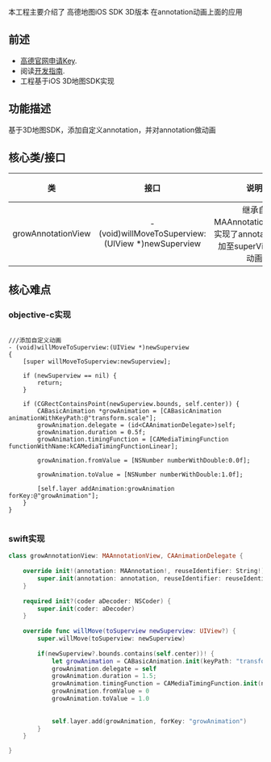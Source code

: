 本工程主要介绍了 高德地图iOS SDK 3D版本 在annotation动画上面的应用
## 前述 ##

- [高德官网申请Key](http://lbs.amap.com/dev/#/).
- 阅读[开发指南](http://lbs.amap.com/api/ios-sdk/summary/).
- 工程基于iOS 3D地图SDK实现

## 功能描述 ##
基于3D地图SDK，添加自定义annotation，并对annotation做动画

## 核心类/接口 ##
| 类    | 接口  | 说明   | 版本  |
| -----|:-----:|:-----:|:-----:|
| growAnnotationView	| - (void)willMoveToSuperview:(UIView *)newSuperview | 继承自MAAnnotationView，实现了annotation被添加至superView前做动画 | --- |


## 核心难点 ##
### objective-c实现
``` objc

///添加自定义动画
- (void)willMoveToSuperview:(UIView *)newSuperview
{
    [super willMoveToSuperview:newSuperview];

    if (newSuperview == nil) {
        return;
    }

    if (CGRectContainsPoint(newSuperview.bounds, self.center)) {
        CABasicAnimation *growAnimation = [CABasicAnimation animationWithKeyPath:@"transform.scale"];
        growAnimation.delegate = (id<CAAnimationDelegate>)self;
        growAnimation.duration = 0.5f;
        growAnimation.timingFunction = [CAMediaTimingFunction functionWithName:kCAMediaTimingFunctionLinear];

        growAnimation.fromValue = [NSNumber numberWithDouble:0.0f];

        growAnimation.toValue = [NSNumber numberWithDouble:1.0f];

        [self.layer addAnimation:growAnimation forKey:@"growAnimation"];
    }
}


```
### swift实现
``` swift
class growAnnotationView: MAAnnotationView, CAAnimationDelegate {
    
    override init!(annotation: MAAnnotation!, reuseIdentifier: String!) {
        super.init(annotation: annotation, reuseIdentifier: reuseIdentifier)
    }
    
    required init?(coder aDecoder: NSCoder) {
        super.init(coder: aDecoder)
    }
    
    override func willMove(toSuperview newSuperview: UIView?) {
        super.willMove(toSuperview: newSuperview)
        
        if(newSuperview?.bounds.contains(self.center))! {
            let growAnimation = CABasicAnimation.init(keyPath: "transform.scale")
            growAnimation.delegate = self
            growAnimation.duration = 1.5;
            growAnimation.timingFunction = CAMediaTimingFunction.init(name: kCAMediaTimingFunctionLinear)
            growAnimation.fromValue = 0
            growAnimation.toValue = 1.0
            
            
            self.layer.add(growAnimation, forKey: "growAnimation")
        }
    }

}
```

